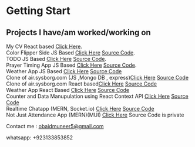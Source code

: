 # Getting Start 
## Projects I have/am worked/working on 
My CV React based [Click Here](https://obaid-muneer-cv.netlify.app).<br/>
Color Flipper Side JS Based [Click Here](https://obaidmuneer.github.io/color-flipper/) [Source Code](https://github.com/obaidmuneer/color-flipper).<br/>
TODO JS Based [Click Here](https://obaidmuneer.github.io/todo/) [Source Code](https://github.com/obaidmuneer/todo).<br/>
Prayer Timing App JS Based [Click Here](https://obaidmuneer.github.io/prayer-timing/) [Source Code](https://github.com/obaidmuneer/prayer-timing).<br/>
Weather App JS Based [Click Here](https://obaidmuneer.github.io/weather-app/) [Source Code](https://github.com/obaidmuneer/weather-app)<br/>
Clone of air.sysborg.com (JS ,Mongo DB , express)[Click Here](https://obaidmuneer.github.io/cloud-todo/) [Source Code](https://github.com/obaidmuneer/cloud-todo)<br/>
Clone of air.sysborg.com React based[Click Here](https://lighthearted-lily-2db6b4.netlify.app/) [Source Code](https://github.com/obaidmuneer/react-todo)<br/>
Weather App React Based [Click Here](https://weather-app-d348f.web.app) [Source Code](https://github.com/obaidmuneer/react-weather-app)<br/> 
Counter and Data Manupulation using React Context API [Click Here](https://react-context-28bc3.web.app) [Source Code](https://github.com/obaidmuneer/react-context)<br/>
Realtime Chatapp (MERN, Socket.io) [Click Here](https://react-chatapp-aaa1f.web.app) [Source Code](https://github.com/obaidmuneer/react-chatapp)<br/>
Not Just Attendance App (MERN)(MUI) [Click Here](https://attendance-management-1db00.web.app) Source Code is private<br/>

Contact me : obaidmuneer5@gmail.com

whatsapp: +923133853852
